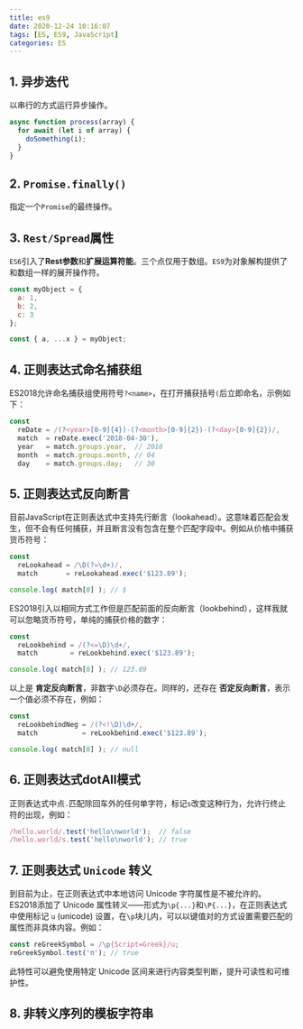 ```yaml
---
title: es9
date: 2020-12-24 10:16:07
tags: [ES, ES9, JavaScript]
categories: ES
---
```


## 1. 异步迭代

以串行的方式运行异步操作。

```javascript
async function process(array) {
  for await (let i of array) {
    doSomething(i);
  }
}
```

## 2. `Promise.finally()`

指定一个`Promise`的最终操作。

## 3. `Rest/Spread`属性

`ES6`引入了**Rest参数**和**扩展运算符能**。三个点仅用于数组。`ES9`为对象解构提供了和数组一样的展开操作符。

```javascript
const myObject = {
  a: 1,
  b: 2,
  c: 3
};

const { a, ...x } = myObject;
```

## 4. 正则表达式命名捕获组

ES2018允许命名捕获组使用符号`?<name>`，在打开捕获括号`(`后立即命名，示例如下：

```javascript
const
  reDate = /(?<year>[0-9]{4})-(?<month>[0-9]{2})-(?<day>[0-9]{2})/,
  match  = reDate.exec('2018-04-30'),
  year   = match.groups.year,  // 2018
  month  = match.groups.month, // 04
  day    = match.groups.day;   // 30
```

## 5. 正则表达式反向断言

目前JavaScript在正则表达式中支持先行断言（lookahead）。这意味着匹配会发生，但不会有任何捕获，并且断言没有包含在整个匹配字段中。例如从价格中捕获货币符号：

```javascript
const
  reLookahead = /\D(?=\d+)/,
  match       = reLookahead.exec('$123.89');

console.log( match[0] ); // $
```

ES2018引入以相同方式工作但是匹配前面的反向断言（lookbehind），这样我就可以忽略货币符号，单纯的捕获价格的数字：

```javascript
const
  reLookbehind = /(?<=\D)\d+/,
  match        = reLookbehind.exec('$123.89');

console.log( match[0] ); // 123.89
```

以上是 **肯定反向断言**，非数字`\D`必须存在。同样的，还存在 **否定反向断言**，表示一个值必须不存在，例如：

```javascript
const
  reLookbehindNeg = /(?<!\D)\d+/,
  match           = reLookbehind.exec('$123.89');

console.log( match[0] ); // null
```

## 6. 正则表达式dotAll模式

正则表达式中点`.`匹配除回车外的任何单字符，标记`s`改变这种行为，允许行终止符的出现，例如：

```javascript
/hello.world/.test('hello\nworld');  // false
/hello.world/s.test('hello\nworld'); // true
```

## 7. 正则表达式 `Unicode` 转义

到目前为止，在正则表达式中本地访问 Unicode 字符属性是不被允许的。ES2018添加了 Unicode 属性转义——形式为`\p{...}`和`\P{...}`，在正则表达式中使用标记 `u` (unicode) 设置，在`\p`块儿内，可以以键值对的方式设置需要匹配的属性而非具体内容。例如：

```javascript
const reGreekSymbol = /\p{Script=Greek}/u;
reGreekSymbol.test('π'); // true
```

此特性可以避免使用特定 Unicode 区间来进行内容类型判断，提升可读性和可维护性。

## 8. 非转义序列的模板字符串





<!-- more -->